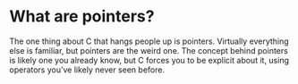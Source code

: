 # What are pointers?

The one thing about C that hangs people up is pointers. Virtually everything else is familiar, but pointers are
the weird one. The concept behind pointers is likely one you already know, but C forces you to be explicit
about it, using operators you’ve likely never seen before.